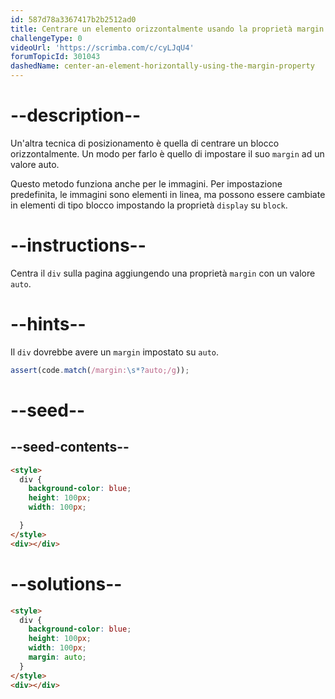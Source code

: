 ```yaml
---
id: 587d78a3367417b2b2512ad0
title: Centrare un elemento orizzontalmente usando la proprietà margin
challengeType: 0
videoUrl: 'https://scrimba.com/c/cyLJqU4'
forumTopicId: 301043
dashedName: center-an-element-horizontally-using-the-margin-property
---
```


# --description--

Un'altra tecnica di posizionamento è quella di centrare un blocco orizzontalmente. Un modo per farlo è quello di impostare il suo `margin` ad un valore auto.

Questo metodo funziona anche per le immagini. Per impostazione predefinita, le immagini sono elementi in linea, ma possono essere cambiate in elementi di tipo blocco impostando la proprietà `display` su `block`.

# --instructions--

Centra il `div` sulla pagina aggiungendo una proprietà `margin` con un valore `auto`.

# --hints--

Il `div` dovrebbe avere un `margin` impostato su `auto`.

```js
assert(code.match(/margin:\s*?auto;/g));
```

# --seed--

## --seed-contents--

```html
<style>
  div {
    background-color: blue;
    height: 100px;
    width: 100px;

  }
</style>
<div></div>
```

# --solutions--

```html
<style>
  div {
    background-color: blue;
    height: 100px;
    width: 100px;
    margin: auto;
  }
</style>
<div></div>
```
